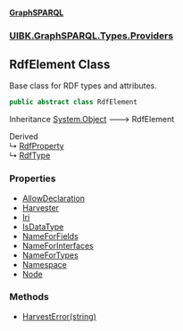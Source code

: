 #### [GraphSPARQL](./index.md 'index')
### [UIBK.GraphSPARQL.Types.Providers](./UIBK-GraphSPARQL-Types-Providers.md 'UIBK.GraphSPARQL.Types.Providers')
## RdfElement Class
Base class for RDF types and attributes.  
```csharp
public abstract class RdfElement
```
Inheritance [System.Object](https://docs.microsoft.com/en-us/dotnet/api/System.Object 'System.Object') &#129106; RdfElement  

Derived  
&#8627; [RdfProperty](./UIBK-GraphSPARQL-Types-Providers-RdfProperty.md 'UIBK.GraphSPARQL.Types.Providers.RdfProperty')  
&#8627; [RdfType](./UIBK-GraphSPARQL-Types-Providers-RdfType.md 'UIBK.GraphSPARQL.Types.Providers.RdfType')  
### Properties
- [AllowDeclaration](./UIBK-GraphSPARQL-Types-Providers-RdfElement-AllowDeclaration.md 'UIBK.GraphSPARQL.Types.Providers.RdfElement.AllowDeclaration')
- [Harvester](./UIBK-GraphSPARQL-Types-Providers-RdfElement-Harvester.md 'UIBK.GraphSPARQL.Types.Providers.RdfElement.Harvester')
- [Iri](./UIBK-GraphSPARQL-Types-Providers-RdfElement-Iri.md 'UIBK.GraphSPARQL.Types.Providers.RdfElement.Iri')
- [IsDataType](./UIBK-GraphSPARQL-Types-Providers-RdfElement-IsDataType.md 'UIBK.GraphSPARQL.Types.Providers.RdfElement.IsDataType')
- [NameForFields](./UIBK-GraphSPARQL-Types-Providers-RdfElement-NameForFields.md 'UIBK.GraphSPARQL.Types.Providers.RdfElement.NameForFields')
- [NameForInterfaces](./UIBK-GraphSPARQL-Types-Providers-RdfElement-NameForInterfaces.md 'UIBK.GraphSPARQL.Types.Providers.RdfElement.NameForInterfaces')
- [NameForTypes](./UIBK-GraphSPARQL-Types-Providers-RdfElement-NameForTypes.md 'UIBK.GraphSPARQL.Types.Providers.RdfElement.NameForTypes')
- [Namespace](./UIBK-GraphSPARQL-Types-Providers-RdfElement-Namespace.md 'UIBK.GraphSPARQL.Types.Providers.RdfElement.Namespace')
- [Node](./UIBK-GraphSPARQL-Types-Providers-RdfElement-Node.md 'UIBK.GraphSPARQL.Types.Providers.RdfElement.Node')
### Methods
- [HarvestError(string)](./UIBK-GraphSPARQL-Types-Providers-RdfElement-HarvestError(string).md 'UIBK.GraphSPARQL.Types.Providers.RdfElement.HarvestError(string)')
